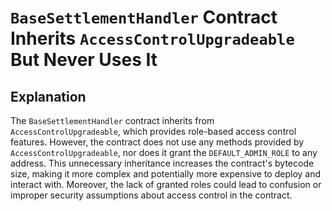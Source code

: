 # `BaseSettlementHandler` Contract Inherits `AccessControlUpgradeable` But Never Uses It

## Explanation
The `BaseSettlementHandler` contract inherits from `AccessControlUpgradeable`, which provides role-based access control features. However, the contract does not use any methods provided by `AccessControlUpgradeable`, nor does it grant the `DEFAULT_ADMIN_ROLE` to any address. This unnecessary inheritance increases the contract's bytecode size, making it more complex and potentially more expensive to deploy and interact with. Moreover, the lack of granted roles could lead to confusion or improper security assumptions about access control in the contract.
